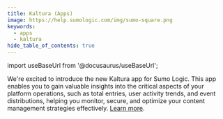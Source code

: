 ```yaml
---
title: Kaltura (Apps)
image: https://help.sumologic.com/img/sumo-square.png
keywords:
  - apps
  - kaltura
hide_table_of_contents: true    
---
```


import useBaseUrl from '@docusaurus/useBaseUrl';

We're excited to introduce the new Kaltura app for Sumo Logic. This app enables you to gain valuable insights into the critical aspects of your platform operations, such as total entries, user activity trends, and event distributions, helping you monitor, secure, and optimize your content management strategies effectively. [Learn more](/docs/integrations/saas-cloud/kaltura).